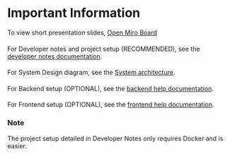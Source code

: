 # Important Information
To view short presentation slides, [Open Miro Board](https://miro.com/app/board/uXjVNgXNNuE=/?share_link_id=740731379346&shareablePresentation=1)
####
For Developer notes and project setup (RECOMMENDED), see the [developer notes documentation](DeveloperNotes.md).
####
For System Design diagram, see the [System architecture](architecture.png).
####
For Backend setup (OPTIONAL), see the [backend help documentation](./musicapp-backend/README.md).
####
For Frontend setup (OPTIONAL), see the [frontend help documentation](./musicapp-frontend/README.md).


### Note

The project setup detailed in Developer Notes only requires Docker and is easier.